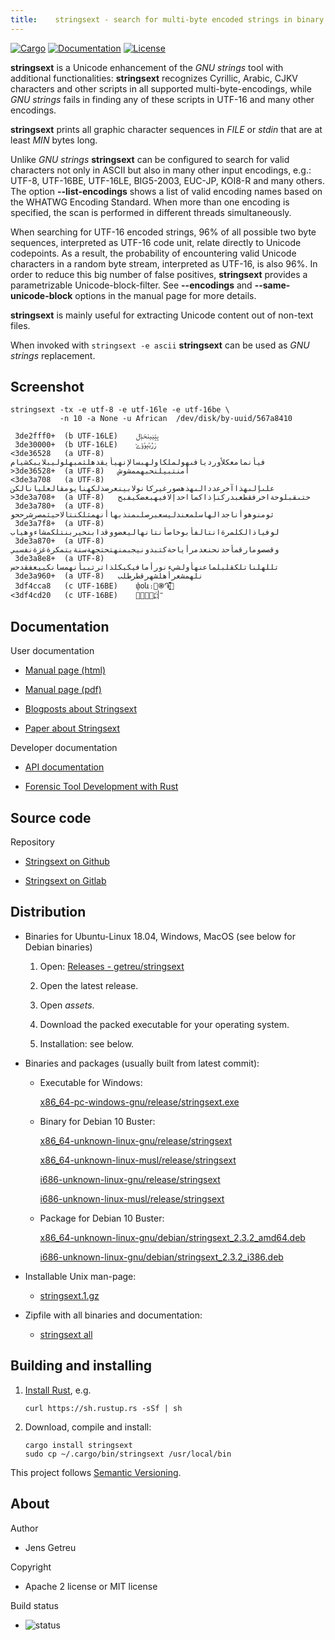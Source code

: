 ```yaml
---
title:    stringsext - search for multi-byte encoded strings in binary data
---
```


[![Cargo](https://img.shields.io/crates/v/stringsext.svg)](
https://crates.io/crates/stringsext)
[![Documentation](https://docs.rs/stringsext/badge.svg)](
https://docs.rs/stringsext)
[![License](https://img.shields.io/badge/license-MIT%2FApache--2.0-blue.svg)](
https://github.com/getreu/stringsext)


**stringsext** is a Unicode enhancement of the *GNU strings* tool with
additional functionalities: **stringsext** recognizes Cyrillic, Arabic, CJKV
characters and other scripts in all supported multi-byte-encodings, while
*GNU strings* fails in finding any of these scripts in UTF-16 and many other
encodings.

**stringsext** prints all graphic character sequences in *FILE* or
*stdin* that are at least *MIN* bytes long.

Unlike *GNU strings* **stringsext** can be configured to search for
valid characters not only in ASCII but also in many other input
encodings, e.g.: UTF-8, UTF-16BE, UTF-16LE, BIG5-2003, EUC-JP, KOI8-R
and many others. The option **\--list-encodings** shows a list of valid
encoding names based on the WHATWG Encoding Standard. When more than one
encoding is specified, the scan is performed in different threads
simultaneously.

When searching for UTF-16 encoded strings, 96% of all possible two byte
sequences, interpreted as UTF-16 code unit, relate directly to Unicode
codepoints. As a result, the probability of encountering valid Unicode
characters in a random byte stream, interpreted as UTF-16, is also 96%.
In order to reduce this big number of false positives, **stringsext**
provides a parametrizable Unicode-block-filter. See **\--encodings**
and **\--same-unicode-block** options in the manual page for more details.

**stringsext** is mainly useful for extracting Unicode content out of
non-text files.

When invoked with `stringsext -e ascii` **stringsext** can be used
as *GNU strings* replacement.


## Screenshot

```
stringsext -tx -e utf-8 -e utf-16le -e utf-16be \
           -n 10 -a None -u African  /dev/disk/by-uuid/567a8410

 3de2fff0+	(b UTF-16LE)	ݒݓݔݕݖݗݙݪ
 3de30000+	(b UTF-16LE)	ݫݱݶݷݸݹݺ
<3de36528 	(a UTF-8)	فيأنمامعكلأورديافىهولملكاولهبسالإنهيأيقدهلثمبهلوليبلايبكشيام
>3de36528+	(a UTF-8)	أمنتبيلنحبهممشوش
<3de3a708 	(a UTF-8)	علىإلىهذاآخرعددالىهذهصورغيركانولابينعرضذلكهنايومقالعليانالكن
>3de3a708+	(a UTF-8)	حتىقبلوحةاخرفقطعبدركنإذاكمااحدإلافيهبعضكيفبح
 3de3a780+	(a UTF-8)	ثومنوهوأناجدالهاسلمعندليسعبرصلىمنذبهاأنهمثلكنتالاحيثمصرشرححو
 3de3a7f8+	(a UTF-8)	لوفياذالكلمرةانتالفأبوخاصأنتانهاليعضووقدابنخيربنتلكمشاءوهياب
 3de3a870+	(a UTF-8)	وقصصومارقمأحدنحنعدمرأياحةكتبدونيجبمنهتحتجهةسنةيتمكرةغزةنفسبي
 3de3a8e8+	(a UTF-8)	تللهلناتلكقلبلماعنهأولشيءنورأمافيكبكلذاترتببأنهمسانكبيعفقدحس
 3de3a960+	(a UTF-8)	نلهمشعرأهلشهرقطرطلب
 3df4cca8 	(c UTF-16BE)	փօև։֋֍֏֑֛֚֓֕֗֙֜֝֞׹
<3df4cd20 	(c UTF-16BE)	־ֿ׀ׁׂ׃ׅׄ׆ׇ׈׉׊׋
```


## Documentation

User documentation

*   [Manual page (html)](/projects/stringsext/stringsext--manpage.html)

*   [Manual page (pdf)](/_downloads/stringsext--manpage.pdf)

*   [Blogposts about Stringsext](/tags/stringsext/)

*   [Paper about Stringsext](https://commons.erau.edu/jdfsl/vol14/iss2/4)

Developer documentation

*   [API documentation](/projects/stringsext/stringsext/index.html)

*   [Forensic Tool Development with Rust](/projects/forensic-tool-development-with-rust)

## Source code

Repository

*   [Stringsext on Github](https://github.com/getreu/stringsext)

*   [Stringsext on Gitlab](https://gitlab.com/getreu/stringsext)

## Distribution

* Binaries for Ubuntu-Linux 18.04, Windows, MacOS (see below for
  Debian binaries)

    1. Open: [Releases - getreu/stringsext](https://github.com/getreu/stringsext/releases)

    2. Open the latest release.

    3. Open *assets*.

    4. Download the packed executable for your operating system.

    5. Installation: see below.

* Binaries and packages (usually built from latest commit):

  - Executable for Windows:

    [x86_64-pc-windows-gnu/release/stringsext.exe](/projects/stringsext/_downloads/x86_64-pc-windows-gnu/release/stringsext.exe)

  - Binary for Debian 10 Buster:

    [x86_64-unknown-linux-gnu/release/stringsext](/projects/stringsext/_downloads/x86_64-unknown-linux-gnu/release/stringsext)

    [x86_64-unknown-linux-musl/release/stringsext](/projects/stringsext/_downloads/x86_64-unknown-linux-musl/release/stringsext)

    [i686-unknown-linux-gnu/release/stringsext](/projects/stringsext/_downloads/i686-unknown-linux-gnu/release/stringsext)

    [i686-unknown-linux-musl/release/stringsext](/projects/stringsext/_downloads/i686-unknown-linux-musl/release/stringsext)

  - Package for Debian 10 Buster:

    [x86_64-unknown-linux-gnu/debian/stringsext_2.3.2_amd64.deb](/projects/stringsext/_downloads/x86_64-unknown-linux-gnu/debian/stringsext_2.3.2_amd64.deb)

    [i686-unknown-linux-gnu/debian/stringsext_2.3.2_i386.deb](/projects/stringsext/_downloads/i686-unknown-linux-gnu/debian/stringsext_2.3.2_i386.deb)

* Installable Unix man-page:

  - [stringsext.1.gz](/projects/stringsext/_downloads/stringsext.1.gz)

* Zipfile with all binaries and documentation:

  - [stringsext all](/_downloads/stringsext.zip)



## Building and installing

1. [Install Rust](https://www.rust-lang.org/tools/install), e.g.

       curl https://sh.rustup.rs -sSf | sh

2. Download, compile and install:

       cargo install stringsext
       sudo cp ~/.cargo/bin/stringsext /usr/local/bin

This project follows [Semantic Versioning](https://semver.org/).



## About

Author

*   Jens Getreu

Copyright

*   Apache 2 license or MIT license

Build status

*   ![status](https://travis-ci.org/getreu/stringsext.svg?branch=master)

